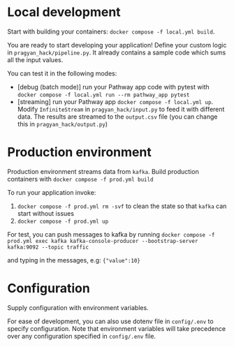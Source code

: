 # Local development

Start with building your containers: `docker compose -f local.yml build`.

You are ready to start developing your application!
Define your custom logic in `pragyan_hack/pipeline.py`. It already contains a sample code which sums all the input values.

You can test it in the following modes:

- [debug (batch mode)] run your Pathway app code with pytest with `docker compose -f local.yml run --rm pathway_app pytest`
- [streaming] run your Pathway app `docker compose -f local.yml up`. Modify `InfiniteStream` in `pragyan_hack/input.py` to feed it with different data. The results are streamed to the `output.csv` file (you can change this in `pragyan_hack/output.py`)

# Production environment

Production environment streams data from `kafka`.
Build production containers with `docker compose -f prod.yml build`

To run your application invoke:
1. `docker compose -f prod.yml rm -svf` to clean the state so that `kafka` can start without issues
2. `docker compose -f prod.yml up`

For test, you can push messages to kafka by running
`docker compose -f prod.yml exec kafka kafka-console-producer --bootstrap-server kafka:9092 --topic traffic`

and typing in the messages, e.g:
`{"value":10}`


# Configuration

Supply configuration with environment variables.

For ease of development, you can also use dotenv file in `config/.env` to specify configuration.
Note that environment variables will take precedence over any configuration specified in `config/.env` file.
